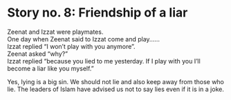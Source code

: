 Story no. 8: Friendship of a liar
=================================

Zeenat and Izzat were playmates.  
 One day when Zeenat said to Izzat come and play……  
 Izzat replied “I won’t play with you anymore”.  
 Zeenat asked “why?”  
 Izzat replied “because you lied to me yesterday. If I play with you
I’ll become a liar like you myself.”

Yes, lying is a big sin. We should not lie and also keep away from those
who lie. The leaders of Islam have advised us not to say lies even if it
is in a joke.


